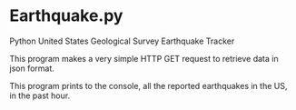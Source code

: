 # Earthquake.py
Python United States Geological Survey Earthquake Tracker

This program makes a very simple HTTP GET request to retrieve data in json format.

This program prints to the console, all the reported earthquakes in the US, in the past hour.
